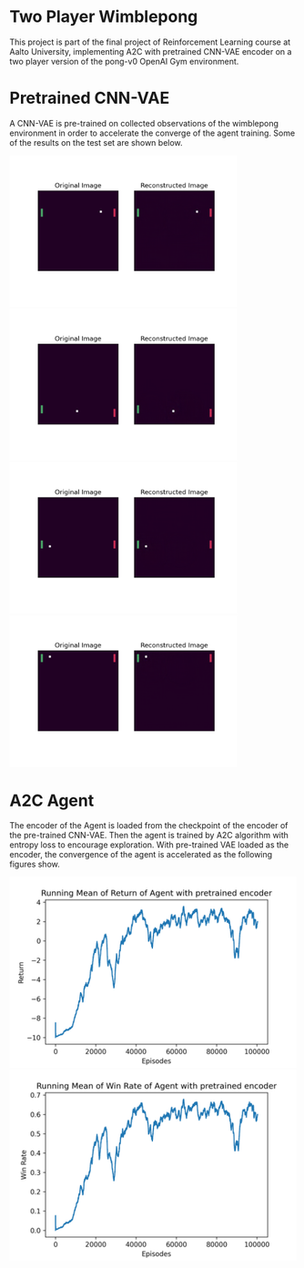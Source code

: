 # Two Player Wimblepong

This project is part of the final project of Reinforcement Learning course at Aalto University, implementing A2C with pretrained CNN-VAE encoder on a two player version of the pong-v0 OpenAI Gym environment.

# Pretrained CNN-VAE
A CNN-VAE is pre-trained on collected observations of the wimblepong environment in order to accelerate the converge of the agent training. Some of the results on the test set are shown below.

<img src="imgs/reconstructed_0.png" width="400">
<img src="imgs/reconstructed_1.png" width="400">
<img src="imgs/reconstructed_3.png" width="400">
<img src="imgs/reconstructed_4.png" width="400">

# A2C Agent
The encoder of the Agent is loaded from the checkpoint of the encoder of the pre-trained CNN-VAE. Then the agent is trained by A2C algorithm with entropy loss to encourage exploration. With pre-trained VAE loaded as the encoder, the convergence of the agent is accelerated as the following figures show.
<div align=center><img src="imgs/visual_pretrained_cnnvae_return.png" width=600></div>
<div align=center><img src="imgs/visual_pretrained_cnnvae_win_rate.png" width=600></div>
